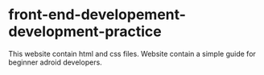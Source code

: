 # front-end-developement-development-practice

This website contain html and css files. 
Website contain a simple guide for beginner adroid developers.
